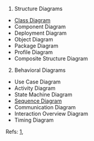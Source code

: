 1) Structure Diagrams
  - [Class Diagram](StructureDiagrams/ClassDiagram)
  - Component Diagram
  - Deployment Diagram
  - Object Diagram
  - Package Diagram
  - Profile Diagram
  - Composite Structure Diagram
2) Behavioral Diagrams
  - Use Case Diagram
  - Activity Diagram
  - State Machine Diagram
  - [Sequence Diagram](BehavioralDiagrams/SequenceDiagram)
  - Communication Diagram
  - Interaction Overview Diagram
  - Timing Diagram



Refs:   [1](https://www.uml-diagrams.org/), 

